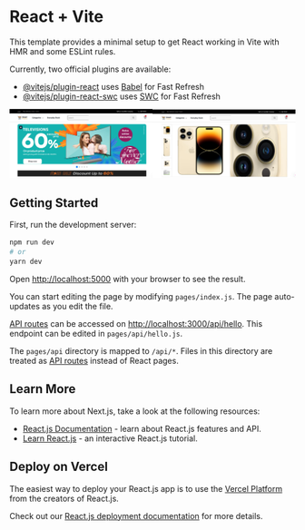 # React + Vite

This template provides a minimal setup to get React working in Vite with HMR and some ESLint rules.

Currently, two official plugins are available:

- [@vitejs/plugin-react](https://github.com/vitejs/vite-plugin-react/blob/main/packages/plugin-react/README.md) uses [Babel](https://babeljs.io/) for Fast Refresh
- [@vitejs/plugin-react-swc](https://github.com/vitejs/vite-plugin-react-swc) uses [SWC](https://swc.rs/) for Fast Refresh

![](/public/Readme/MergedImages.png)
## Getting Started

First, run the development server:

```bash
npm run dev
# or
yarn dev
```

Open [http://localhost:5000](http://localhost:3000) with your browser to see the result.

You can start editing the page by modifying `pages/index.js`. The page auto-updates as you edit the file.

[API routes](https://nextjs.org/docs/api-routes/introduction) can be accessed on [http://localhost:3000/api/hello](http://localhost:3000/api/hello). This endpoint can be edited in `pages/api/hello.js`.

The `pages/api` directory is mapped to `/api/*`. Files in this directory are treated as [API routes](https://nextjs.org/docs/api-routes/introduction) instead of React pages.


## Learn More

To learn more about Next.js, take a look at the following resources:

- [React.js Documentation](https://legacy.reactjs.org/docs/getting-started.html) - learn about React.js features and API.
- [Learn React.js](https://react.dev/learn) - an interactive React.js tutorial.


## Deploy on Vercel

The easiest way to deploy your React.js app is to use the [Vercel Platform](https://vercel.com/new?utm_medium=default-template&filter=next.js&utm_source=create-next-app&utm_campaign=create-next-app-readme) from the creators of React.js.

Check out our [React.js deployment documentation](https://create-react-app.dev/docs/deployment/) for more details.




